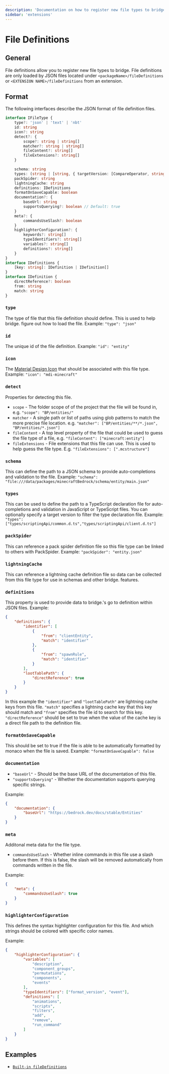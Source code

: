 ```yaml
---
description: 'Documentation on how to register new file types to bridge.'
sidebar: 'extensions'
---
```


# File Definitions

## General

File definitions allow you to register new file types to bridge. File definitions are only loaded by JSON files located under `<packageName>/fileDefinitions` or `<EXTENSION NAME>/fileDefinitions` from an extension.

## Format

The following interfaces describe the JSON format of file definition files.

```typescript
interface IFileType {
	type?: 'json' | 'text' | 'nbt'
	id: string
	icon?: string
	detect?: {
		scope?: string | string[]
		matcher?: string | string[]
		fileContent?: string[]
		fileExtensions?: string[]
	}

	schema: string
	types: (string | [string, { targetVersion: [CompareOperator, string] }])[]
	packSpider: string
	lightningCache: string
	definitions: IDefinitions
	formatOnSaveCapable: boolean
	documentation?: {
		baseUrl: string
		supportsQuerying?: boolean // Default: true
	}
	meta?: {
		commandsUseSlash?: boolean
	}
	highlighterConfiguration?: {
		keywords?: string[]
		typeIdentifiers?: string[]
		variables?: string[]
		definitions?: string[]
	}
}
interface IDefinitions {
	[key: string]: IDefinition | IDefinition[]
}
interface IDefinition {
	directReference?: boolean
	from: string
	match: string
}
```

### `type`

The type of file that this file definition should define. This is used to help bridge. figure out how to load the file.
Example: `"type": "json"`

### `id`

The unique id of the file definition.
Example: `"id": "entity"`

### `icon`

The [Material Design Icon](https://materialdesignicons.com/) that should be associated with this file type.
Example: `"icon": "mdi-minecraft"`

### `detect`

Properties for detecting this file.

-   `scope` - The folder scope of of the project that the file will be found in, e.g. `"scope": "BP/entities/"`
-   `matcher` - A single path or list of paths using glob patterns to match the more precise file location. e.g. `"matcher": ["BP/entities/**/*.json", "BP/entities/*.json"]`
-   `fileContent` - A top level property of the file that could be used to guess the file type of a file, e.g. `"fileContent": ["minecraft:entity"]`
-   `fileExtensions` - File extensions that this file can use. This is used to help guess the file type. E.g. `"fileExtensions": [".mcstructure"]`

### `schema`

This can define the path to a JSON schema to provide auto-completions and validation to the file.
Example: `"schema": "file:///data/packages/minecraftBedrock/schema/entity/main.json"`

### `types`

This can be used to define the path to a TypeScript declaration file for auto-completions and validation in JavaScript or TypeScript files. You can optionally specify a target version to filter the type declaration file.
Example: `"types": ["types/scriptingApi/common.d.ts","types/scriptingApi/client.d.ts"]`

### `packSpider`

This can reference a pack spider definition file so this file type can be linked to others with PackSpider.
Example: `"packSpider": "entity.json"`

### `lightningCache`

This can reference a lightning cache definition file so data can be collected from this file type for use in schemas and other bridge. features.

### `definitions`

This property is used to provide data to bridge.'s go to definition within JSON files.
Example:

```json
{
	"definitions": {
		"identifier": [
			{
				"from": "clientEntity",
				"match": "identifier"
			},
			{
				"from": "spawnRule",
				"match": "identifier"
			}
		],
		"lootTablePath": {
			"directReference": true
		}
	}
}
```

In this example the `"identifier"` and `"lootTablePath"` are lightning cache keys from this file.
`"match"` specifies a lightning cache key that this key should match and `"from"` specifies the file id to search for this key.
`"directReference"` should be set to true when the value of the cache key is a direct file path to the definition file.

### `formatOnSaveCapable`

This should be set to true if the file is able to be automatically formatted by monaco when the file is saved.
Example: `"formatOnSaveCapable": false`

### `documentation`

-   `"baseUrl"` - Should be the base URL of the documentation of this file.
-   `"supportsQuerying"` - Whether the documentation supports querying specific strings.

Example:

```json
{
	"documentation": {
		"baseUrl": "https://bedrock.dev/docs/stable/Entities"
	}
}
```

### `meta`

Additonal meta data for the file type.

-   `commandsUseSlash` - Whether inline commands in this file use a slash before them. If this is false, the slash will be removed automatically from commands written in the file.

Example:

```json
{
	"meta": {
		"commandsUseSlash": true
	}
}
```

### `highlighterConfiguration`

This defines the syntax highlighter configuration for this file. And which strings should be colored with specific color names.

Example:

```json
{
	"highlighterConfiguration": {
		"variables": [
			"description",
			"component_groups",
			"permutations",
			"components",
			"events"
		],
		"typeIdentifiers": ["format_version", "event"],
		"definitions": [
			"animations",
			"scripts",
			"filters",
			"add",
			"remove",
			"run_command"
		]
	}
}
```

## Examples

-   [`Built-in fileDefinitions`](https://github.com/bridge-core/editor-packages/tree/main/packages/minecraftBedrock/fileDefinition)
